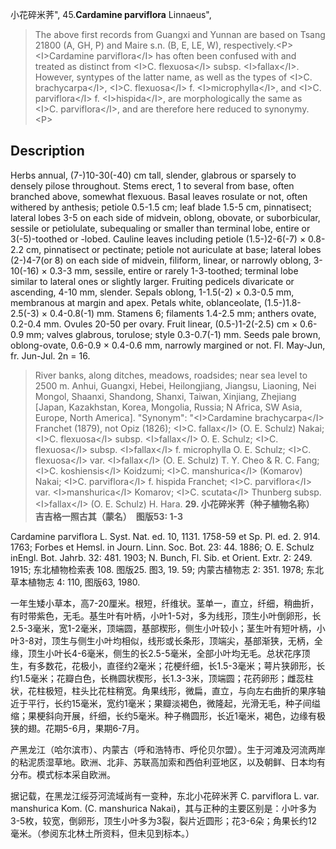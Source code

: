 小花碎米荠",
45.**Cardamine parviflora** Linnaeus",

> The above first records from Guangxi and Yunnan are based on Tsang 21800 (A, GH, P) and Maire s.n. (B, E, LE, W), respectively.&lt;P&gt;&lt;I&gt;Cardamine parviflora&lt;/I&gt; has often been confused with and treated as distinct from &lt;I&gt;C. flexuosa&lt;/I&gt; subsp. &lt;I&gt;fallax&lt;/I&gt;. However, syntypes of the latter name, as well as the types of &lt;I&gt;C. brachycarpa&lt;/I&gt;, &lt;I&gt;C. flexuosa&lt;/I&gt; f. &lt;I&gt;microphylla&lt;/I&gt;, and &lt;I&gt;C. parviflora&lt;/I&gt; f. &lt;I&gt;hispida&lt;/I&gt;, are morphologically the same as &lt;I&gt;C. parviflora&lt;/I&gt;, and are therefore here reduced to synonymy.&lt;P&gt;

## Description
Herbs annual, (7-)10-30(-40) cm tall, slender, glabrous or sparsely to densely pilose throughout. Stems erect, 1 to several from base, often branched above, somewhat flexuous. Basal leaves rosulate or not, often withered by anthesis; petiole 0.5-1.5 cm; leaf blade 1.5-5 cm, pinnatisect; lateral lobes 3-5 on each side of midvein, oblong, obovate, or suborbicular, sessile or petiolulate, subequaling or smaller than terminal lobe, entire or 3(-5)-toothed or -lobed. Cauline leaves including petiole (1.5-)2-6(-7) × 0.8-2.2 cm, pinnatisect or pectinate; petiole not auriculate at base; lateral lobes (2-)4-7(or 8) on each side of midvein, filiform, linear, or narrowly oblong, 3-10(-16) × 0.3-3 mm, sessile, entire or rarely 1-3-toothed; terminal lobe similar to lateral ones or slightly larger. Fruiting pedicels divaricate or ascending, 4-10 mm, slender. Sepals oblong, 1-1.5(-2) × 0.3-0.5 mm, membranous at margin and apex. Petals white, oblanceolate, (1.5-)1.8-2.5(-3) × 0.4-0.8(-1) mm. Stamens 6; filaments 1.4-2.5 mm; anthers ovate, 0.2-0.4 mm. Ovules 20-50 per ovary. Fruit linear, (0.5-)1-2(-2.5) cm × 0.6-0.9 mm; valves glabrous, torulose; style 0.3-0.7(-1) mm. Seeds pale brown, oblong-ovate, 0.6-0.9 × 0.4-0.6 mm, narrowly margined or not. Fl. May-Jun, fr. Jun-Jul. 2n = 16.

> River banks, along ditches, meadows, roadsides; near sea level to 2500 m. Anhui, Guangxi, Hebei, Heilongjiang, Jiangsu, Liaoning, Nei Mongol, Shaanxi, Shandong, Shanxi, Taiwan, Xinjiang, Zhejiang [Japan, Kazakhstan, Korea, Mongolia, Russia; N Africa, SW Asia, Europe, North America].
  "Synonym": "&lt;I&gt;Cardamine brachycarpa&lt;/I&gt; Franchet (1879), not Opiz (1826); &lt;I&gt;C. fallax&lt;/I&gt; (O. E. Schulz) Nakai; &lt;I&gt;C. flexuosa&lt;/I&gt; subsp. &lt;I&gt;fallax&lt;/I&gt; O. E. Schulz; &lt;I&gt;C. flexuosa&lt;/I&gt; subsp. &lt;I&gt;fallax&lt;/I&gt; f. microphylla O. E. Schulz; &lt;I&gt;C. flexuosa&lt;/I&gt; var. &lt;I&gt;fallax&lt;/I&gt; (O. E. Schulz) T. Y. Cheo &amp; R. C. Fang; &lt;I&gt;C. koshiensis&lt;/I&gt; Koidzumi; &lt;I&gt;C. manshurica&lt;/I&gt; (Komarov) Nakai; &lt;I&gt;C. parviflora&lt;/I&gt; f. hispida Franchet; &lt;I&gt;C. parviflora&lt;/I&gt; var. &lt;I&gt;manshurica&lt;/I&gt; Komarov; &lt;I&gt;C. scutata&lt;/I&gt; Thunberg subsp. &lt;I&gt;fallax&lt;/I&gt; (O. E. Schulz) H. Hara.
**29. 小花碎米荠（种子植物名称）　吉吉格一照古其（蒙名）　图版53: 1-3**

Cardamine parviflora L. Syst. Nat. ed. 10, 1131. 1758-59 et Sp. Pl. ed. 2. 914. 1763; Forbes et Hemsl. in Journ. Linn. Soc. Bot. 23: 44. 1886; O. E. Schulz inEngl. Bot. Jahrb. 32: 481. 1903; N. Bunch, Fl. Sib. et Orient. Extr. 2: 249. 1915; 东北植物检索表 108. 图版25. 图3, 19. 59; 内蒙古植物志 2: 351. 1978; 东北草本植物志 4: 110, 图版63, 1980.

一年生矮小草本，高7-20厘米。根短，纤维状。茎单一，直立，纤细，稍曲折，有时带紫色，无毛。基生叶有叶柄，小叶1-5对，多为线形，顶生小叶倒卵形，长2.5-3毫米，宽1-2毫米，顶端圆，基部楔形，侧生小叶较小；茎生叶有短叶柄，小叶3-8对，顶生与侧生小叶均相似，线形或长条形，顶端尖，基部渐狭，无柄，全缘，顶生小叶长4-6毫米，侧生的长2.5-5毫米，全部小叶均无毛。总状花序顶生，有多数花，花极小，直径约2毫米；花梗纤细，长1.5-3毫米；萼片狭卵形，长约1.5毫米；花瓣白色，长椭圆状楔形，长1.3-3米，顶端圆；花药卵形；雌蕊柱状，花柱极短，柱头比花柱稍宽。角果线形，微扁，直立，与向左右曲折的果序轴近于平行，长约15毫米，宽约1毫米；果瓣淡褐色，微隆起，光滑无毛，种子间缢缩；果梗斜向开展，纤细，长约5毫米。种子椭圆形，长近1毫米，褐色，边缘有极狭的翅。花期5-6月，果期6-7月。

产黑龙江（哈尔滨市）、内蒙古（呼和浩特市、呼伦贝尔盟）。生于河滩及河流两岸的粘泥质湿草地。欧洲、北非、苏联高加索和西伯利亚地区，以及朝鲜、日本均有分布。模式标本采自欧洲。

据记载，在黑龙江绥芬河流域尚有一变种，东北小花碎米荠 C. parviflora L. var. manshurica Kom. (C. manshurica Nakai)，其与正种的主要区别是：小叶多为3-5枚，较宽，倒卵形，顶生小叶多为3裂，裂片近圆形；花3-6朵；角果长约12毫米。（参阅东北林土所资料，但未见到标本。）
